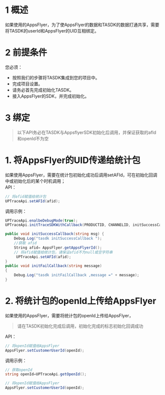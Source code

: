 # 1 概述

如果使用的AppsFlyer，为了使AppsFlyer的数据和TASDK的数据打通共享，需要将TASDK的userId和AppsFlyer的UID互相绑定。

# 2 前提条件

您必须：

- 按照我们的步骤将TASDK集成到您的项目中。
- 完成项目设置。
- 请务必首先完成初始化TASDK。
- 接入AppsFlyer的SDK，并完成初始化。

# 3 绑定
>以下API务必在TASDK与AppsflyerSDK初始化后调用，并保证获取的afId和openId不为空
# 1. 将AppsFlyer的UID传递给统计包

如果使用AppsFlyer，需要在统计包初始化成功后调用setAFId，可在初始化回调中或初始化后的某个时机调用；</br>
API：
```csharp
// 将afid赋值给统计包
UPTraceApi.setAFId(afid);
```
调用示例：
```csharp
UPTraceApi.enalbeDebugMode(true);
UPTraceApi.initTraceSDKWithCallback(PRODUCTID, CHANNELID, initSuccessCallback, initFailCallback);

public void initSuccessCallback(string msg) {
	Debug.Log("tasdk initSuccessCallback ");
	//获取 afid
	String afid= AppsFlyer.getAppsFlyerId(); 
	// 将afid赋值给统计包，请保证afid不为null或空字符串
	 UPTraceApi.setAFId(afid);
}
public void initFailCallback(string message)
{
	Debug.Log("tasdk initFailCallback ,message =" + message);
}
```

# 2. 将统计包的openId上传给AppsFlyer

如果使用的AppsFlyer，需要将统计包的openId上传给AppsFlyer，
> 请在TASDK初始化完成后调用，初始化完成的标志初始化回调成功


API：
```csharp
// 将openId赋值给AppsFlyer
AppsFlyer.setCustomerUserId(openId);
```
调用示例：
```csharp
// 获取openId
string openId=UPTraceApi.getOpenId();

// 将openId赋值给AppsFlyer
AppsFlyer.setCustomerUserId(openId);
```

